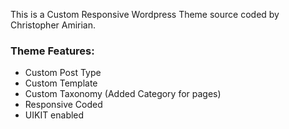 This is a Custom Responsive Wordpress Theme source coded by Christopher Amirian.   

<h3>Theme Features:</h3>  

* Custom Post Type
* Custom Template
* Custom Taxonomy (Added Category for pages)
* Responsive Coded
* UIKIT enabled   
